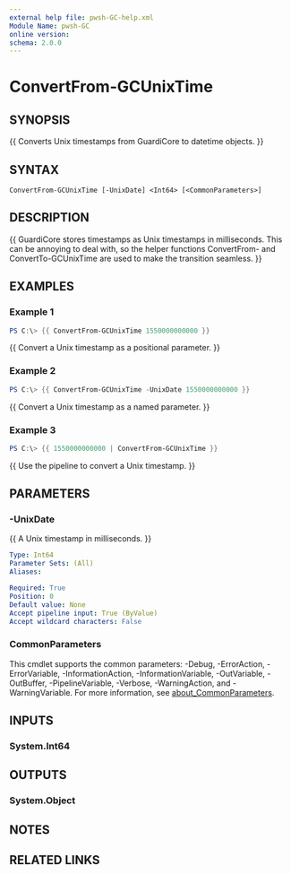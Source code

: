```yaml
---
external help file: pwsh-GC-help.xml
Module Name: pwsh-GC
online version:
schema: 2.0.0
---
```


# ConvertFrom-GCUnixTime

## SYNOPSIS
{{ Converts Unix timestamps from GuardiCore to datetime objects. }}

## SYNTAX

```
ConvertFrom-GCUnixTime [-UnixDate] <Int64> [<CommonParameters>]
```

## DESCRIPTION
{{ GuardiCore stores timestamps as Unix timestamps in milliseconds. This can be annoying to deal with, so the helper functions ConvertFrom- and ConvertTo-GCUnixTime are used to make the transition seamless. }}

## EXAMPLES

### Example 1
```powershell
PS C:\> {{ ConvertFrom-GCUnixTime 1550000000000 }}
```

{{ Convert a Unix timestamp as a positional parameter. }}

### Example 2
```powershell
PS C:\> {{ ConvertFrom-GCUnixTime -UnixDate 1550000000000 }}
```

{{ Convert a Unix timestamp as a named parameter. }}

### Example 3
```powershell
PS C:\> {{ 1550000000000 | ConvertFrom-GCUnixTime }}
```

{{ Use the pipeline to convert a Unix timestamp. }}

## PARAMETERS

### -UnixDate
{{ A Unix timestamp in milliseconds. }}

```yaml
Type: Int64
Parameter Sets: (All)
Aliases:

Required: True
Position: 0
Default value: None
Accept pipeline input: True (ByValue)
Accept wildcard characters: False
```

### CommonParameters
This cmdlet supports the common parameters: -Debug, -ErrorAction, -ErrorVariable, -InformationAction, -InformationVariable, -OutVariable, -OutBuffer, -PipelineVariable, -Verbose, -WarningAction, and -WarningVariable. For more information, see [about_CommonParameters](http://go.microsoft.com/fwlink/?LinkID=113216).

## INPUTS

### System.Int64

## OUTPUTS

### System.Object
## NOTES

## RELATED LINKS
